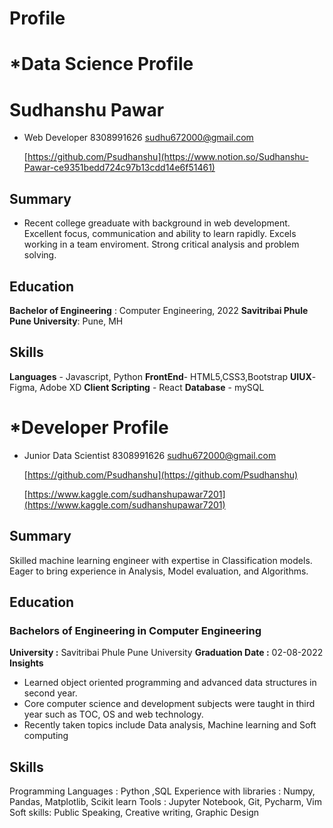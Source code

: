 # Profile

# *Data Science Profile
# Sudhanshu Pawar

- Web Developer
8308991626
[sudhu672000@gmail.com](mailto:sudhu672000@gmail.com)
    
    [https://github.com/Psudhanshu](https://www.notion.so/Sudhanshu-Pawar-ce9351bedd724c97b13cdd14e6f51461) 
    

## Summary

- Recent college greaduate with background in web development. Excellent focus, communication and ability to learn rapidly. Excels working in a team enviroment. Strong critical analysis and problem solving.

## Education

**Bachelor of Engineering** : Computer Engineering, 2022
**Savitribai Phule Pune University**: Pune, MH

## Skills

**Languages** -  Javascript, Python
**FrontEnd**- HTML5,CSS3,Bootstrap
**UIUX**- Figma, Adobe XD
**Client Scripting** - React
**Database** - mySQL


# *Developer Profile

- Junior Data Scientist
8308991626
[sudhu672000@gmail.com](https://www.notion.so/Sudhanshu-Pawar-ce9351bedd724c97b13cdd14e6f51461)
    
    [https://github.com/Psudhanshu](https://github.com/Psudhanshu)
    
    [https://www.kaggle.com/sudhanshupawar7201](https://www.kaggle.com/sudhanshupawar7201)
    

## Summary

Skilled machine learning engineer with expertise in Classification models. Eager to bring experience in Analysis, Model evaluation, and Algorithms.

## Education

### Bachelors of Engineering in Computer Engineering

**University :** Savitribai Phule Pune University
**Graduation Date :** 02-08-2022
**Insights**

- Learned object oriented programming and advanced data structures in second year.
- Core computer science and development subjects were taught in third year such as TOC, OS and web technology.
- Recently taken topics include Data analysis, Machine learning and Soft computing

## Skills

Programming Languages : Python ,SQL
Experience with libraries : Numpy, Pandas, Matplotlib, Scikit learn
Tools : Jupyter Notebook, Git, Pycharm, Vim
Soft skills: Public Speaking, Creative writing, Graphic Design



